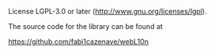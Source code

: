 License LGPL-3.0 or later (http://www.gnu.org/licenses/lgpl).

The source code for the library can be found at

  https://github.com/fabi1cazenave/webL10n
